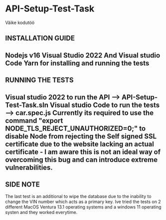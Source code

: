 # API-Setup-Test-Task
Väike kodutöö


INSTALLATION GUIDE
------------------------------------------------
Nodejs v16 
Visual Studio 2022 And Visual studio Code
Yarn for installing and running the tests 
------------------------------------------------
RUNNING THE TESTS
------------------------------------------------
Visual studio 2022 to run the API --> API-Setup-Test-Task.sln
Visual studio Code to run the tests --> car.spec.js
Currently its required to use the command "export NODE_TLS_REJECT_UNAUTHORIZED=0;" to disable Node from rejecting the Self signed SSL certificate 
due to the website lacking an actual certificate - I am aware this is not an ideal way of overcoming this bug and can introduce extreme vulnerabilities.
------------------------------------------------
SIDE NOTE 
------------------------------------------------
The last test is an additional to wipe the database due to the inability to change the VIN number which acts as a primary key.
Ive tried the tests on 2 different MacOS Ventura 13.1 operating systems and a windows 11 operating systen and they worked everytime.
